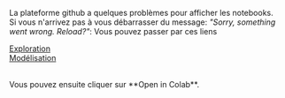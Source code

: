 La plateforme github a quelques problèmes pour afficher les notebooks. <br>
Si vous n'arrivez pas à vous débarrasser du message: *"Sorry, something went wrong. Reload?"*: Vous pouvez passer par ces liens

[Exploration](https://nbviewer.jupyter.org/github/MavielS/segmentation-client-e-commerce/blob/master/EDA.ipynb) <br>
[Modélisation](https://nbviewer.jupyter.org/github/MavielS/segmentation-client-e-commerce/blob/master/Modelling.ipynb) <br>

<br>
Vous pouvez ensuite cliquer sur **Open in Colab**.
